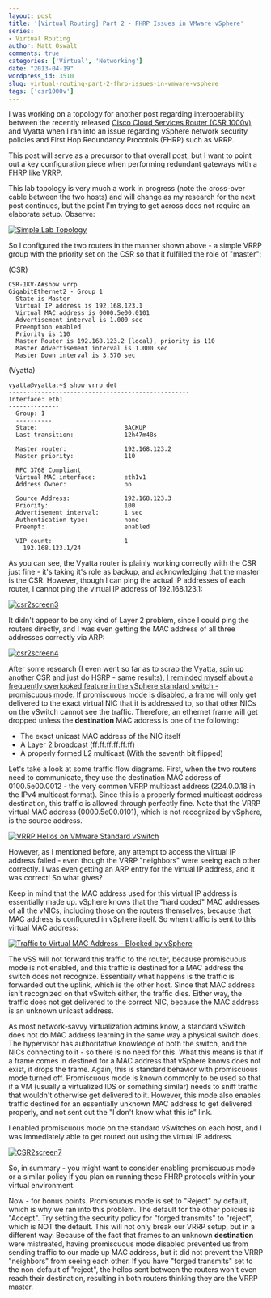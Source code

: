 ```yaml
---
layout: post
title: '[Virtual Routing] Part 2 - FHRP Issues in VMware vSphere'
series:
- Virtual Routing
author: Matt Oswalt
comments: true
categories: ['Virtual', 'Networking']
date: "2013-04-19"
wordpress_id: 3510
slug: virtual-routing-part-2-fhrp-issues-in-vmware-vsphere
tags: ['csr1000v']
---
```



I was working on a topology for another post regarding interoperability between the recently released [Cisco Cloud Services Router (CSR 1000v)](https://oswalt.dev/2013/04/virtual-routing-part-1-csr-1000v-first-glance/) and Vyatta when I ran into an issue regarding vSphere network security policies and First Hop Redundancy Procotols (FHRP) such as VRRP.

This post will serve as a precursor to that overall post, but I want to point out a key configuration piece when performing redundant gateways with a FHRP like VRRP.

This lab topology is very much a work in progress (note the cross-over cable between the two hosts) and will change as my research for the next post continues, but the point I'm trying to get across does not require an elaborate setup. Observe:

[![Simple Lab Topology](/assets/2013/04/CSR2screen1.png)](/assets/2013/04/CSR2screen1.png)

So I configured the two routers in the manner shown above - a simple VRRP group with the priority set on the CSR so that it fulfilled the role of "master":

(CSR)

    CSR-1KV-A#show vrrp
    GigabitEthernet2 - Group 1  
      State is Master
      Virtual IP address is 192.168.123.1
      Virtual MAC address is 0000.5e00.0101
      Advertisement interval is 1.000 sec
      Preemption enabled
      Priority is 110 
      Master Router is 192.168.123.2 (local), priority is 110 
      Master Advertisement interval is 1.000 sec
      Master Down interval is 3.570 sec

(Vyatta)
    
    vyatta@vyatta:~$ show vrrp det
    --------------------------------------------------
    Interface: eth1
    --------------
      Group: 1
      ----------
      State:                        BACKUP
      Last transition:              12h47m48s
    
      Master router:                192.168.123.2
      Master priority:              110
    
      RFC 3768 Compliant
      Virtual MAC interface:        eth1v1
      Address Owner:                no
    
      Source Address:               192.168.123.3
      Priority:                     100
      Advertisement interval:       1 sec
      Authentication type:          none
      Preempt:                      enabled
    
      VIP count:                    1
        192.168.123.1/24


As you can see, the Vyatta router is plainly working correctly with the CSR just fine - it's taking it's role as backup, and acknowledging that the master is the CSR. However, though I can ping the actual IP addresses of each router, I cannot ping the virtual IP address of 192.168.123.1:

[![csr2screen3](/assets/2013/04/csr2screen3.png)](/assets/2013/04/csr2screen3.png)

It didn't appear to be any kind of Layer 2 problem, since I could ping the routers directly, and I was even getting the MAC address of all three addresses correctly via ARP:

[![csr2screen4](/assets/2013/04/csr2screen4.png)](/assets/2013/04/csr2screen4.png)

After some research (I even went so far as to scrap the Vyatta, spin up another CSR and just do HSRP - same results), [I reminded myself about a frequently overlooked feature in the vSphere standard switch - promiscuous mode. ](http://pubs.vmware.com/vsphere-51/index.jsp?topic=%2Fcom.vmware.vsphere.networking.doc%2FGUID-74E2059A-CC5E-4B06-81B5-3881C80E46CE.html)If promiscuous mode is disabled, a frame will only get delivered to the exact virtual NIC that it is addressed to, so that other NICs on the vSwitch cannot see the traffic. Therefore, an ethernet frame will get dropped unless the **destination** MAC address is one of the following:
	
  * The exact unicast MAC address of the NIC itself
  * A Layer 2 broadcast (ff:ff:ff:ff:ff:ff)
  * A properly formed L2 multicast (With the seventh bit flipped)

Let's take a look at some traffic flow diagrams. First, when the two routers need to communicate, they use the destination MAC address of 0100.5e00.0012 - the very common VRRP multicast address (224.0.0.18 in the IPv4 multicast format). Since this is a properly formed multicast address destination, this traffic is allowed through perfectly fine. Note that the VRRP virtual MAC address (0000.5e00.0101), which is not recognized by vSphere, is the source address.

[![VRRP Hellos on VMware Standard vSwitch](/assets/2013/04/CSR2screen5.png)](/assets/2013/04/CSR2screen5.png)

However, as I mentioned before, any attempt to access the virtual IP address failed - even though the VRRP "neighbors" were seeing each other correctly. I was even getting an ARP entry for the virtual IP address, and it was correct! So what gives?

Keep in mind that the MAC address used for this virtual IP address is essentially made up. vSphere knows that the "hard coded" MAC addresses of all the vNICs, including those on the routers themselves, because that MAC address is configured in vSphere itself. So when traffic is sent to this virtual MAC address:

[![Traffic to Virtual MAC Address - Blocked by vSphere](/assets/2013/04/CSR2screen6.png)](/assets/2013/04/CSR2screen6.png)

The vSS will not forward this traffic to the router, because promiscuous mode is not enabled, and this traffic is destined for a MAC address the switch does not recognize. Essentially what happens is the traffic is forwarded out the uplink, which is the other host. Since that MAC address isn't recognized on that vSwitch either, the traffic dies. Either way, the traffic does not get delivered to the correct NIC, because the MAC address is an unknown unicast address.

As most network-savvy virtualization admins know, a standard vSwitch does not do MAC address learning in the same way a physical switch does. The hypervisor has authoritative knowledge of both the switch, and the NICs connecting to it - so there is no need for this. What this means is that if a frame comes in destined for a MAC address that vSphere knows does not exist, it drops the frame. Again, this is standard behavior with promiscuous mode turned off. Promiscuous mode is known commonly to be used so that if a VM (usually a virtualized IDS or something similar) needs to sniff traffic that wouldn't otherwise get delivered to it. However, this mode also enables traffic destined for an essentially unknown MAC address to get delivered properly, and not sent out the "I don't know what this is" link.

I enabled promiscuous mode on the standard vSwitches on each host, and I was immediately able to get routed out using the virtual IP address.

[![CSR2screen7](/assets/2013/04/CSR2screen7.png)](/assets/2013/04/CSR2screen7.png)

So, in summary - you might want to consider enabling promiscuous mode or a similar policy if you plan on running these FHRP protocols within your virtual environment.

Now - for bonus points. Promiscuous mode is set to "Reject" by default, which is why we ran into this problem. The default for the other policies is "Accept". Try setting the security policy for "forged transmits" to "reject", which is NOT the default. This will not only break our VRRP setup, but in a different way. Because of the fact that frames to an unknown **destination** were mistreated, having promiscuous mode disabled prevented us from sending traffic to our made up MAC address, but it did not prevent the VRRP "neighbors" from seeing each other. If you have "forged transmits" set to the non-default of "reject", the hellos sent between the routers won't even reach their destination, resulting in both routers thinking they are the VRRP master.
